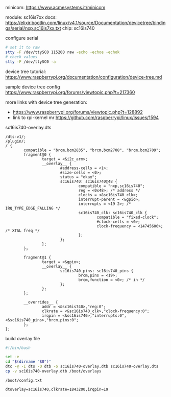 minicom: https://www.acmesystems.it/minicom

module: sc16is7xx docs: https://elixir.bootlin.com/linux/v4.1/source/Documentation/devicetree/bindings/serial/nxp,sc16is7xx.txt
chip: sc16is740

configure serial
```bash
# set it to raw
stty -F /dev/ttySC0 115200 raw -echo -echoe -echok
# check values
stty -F /dev/ttySC0 -a
```

device tree tutorial: https://www.raspberrypi.org/documentation/configuration/device-tree.md

sample device tree config https://www.raspberrypi.org/forums/viewtopic.php?t=217360

more links with device tree generation:
- https://www.raspberrypi.org/forums/viewtopic.php?t=128892
- link to rpi-kernel mr https://github.com/raspberrypi/linux/issues/1594

sc16is740-overlay.dts
```dts
/dts-v1/;
/plugin/;
/ {
        compatible = "brcm,bcm2835", "brcm,bcm2708", "brcm,bcm2709";
        fragment@0 {
                target = <&i2c_arm>;
                __overlay__ {
                        #address-cells = <1>;
                        #size-cells = <0>;
                        status = "okay";
                        sc16is740: sc16is740@48 {
                                compatible = "nxp,sc16is740";
                                reg = <0x48>; /* address */
                                clocks = <&sc16is740_clk>;
                                interrupt-parent = <&gpio>;
                                interrupts = <19 2>; /* IRQ_TYPE_EDGE_FALLING */
                                sc16is740_clk: sc16is740_clk {
                                        compatible = "fixed-clock";
                                        #clock-cells = <0>;
                                        clock-frequency = <14745600>; /* XTAL freq */
                                };
                        };
                };
        };
        
        fragment@1 {
                target = <&gpio>;
                __overlay__ {
                        sc16is740_pins: sc16is740_pins {
                                brcm,pins = <19>;
                                brcm,function = <0>; /* in */
                        };
                };
        };
        
        __overrides__ {
                addr = <&sc16is740>,"reg:0";
                clkrate = <&sc16is740_clk>,"clock-frequency:0";
                irqpin = <&sc16is740>,"interrupts:0",<&sc16is740_pins>,"brcm,pins:0";
        };
};
```

build overlay file
```bash
#!/bin/bash

set -e
cd "$(dirname "$0")"
dtc -@ -I dts -O dtb -o sc16is740-overlay.dtb sc16is740-overlay.dts
cp -v sc16is740-overlay.dtb /boot/overlays
```

`/boot/config.txt`
```
dtoverlay=sc16is740,clkrate=1843200,irqpin=19
```
